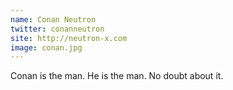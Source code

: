 ```yaml
---
name: Conan Neutron
twitter: conanneutron
site: http://neutron-x.com
image: conan.jpg
---
```


Conan is the man. He is the man. No doubt about it.

